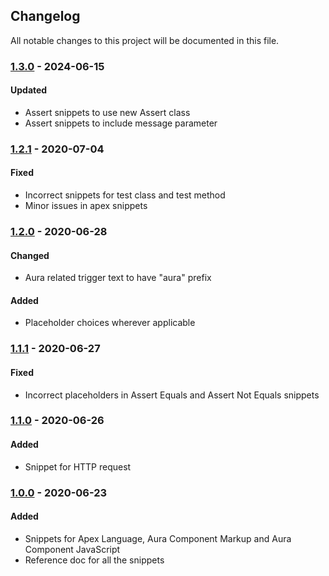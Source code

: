 ## Changelog
All notable changes to this project will be documented in this file.

### [1.3.0] - 2024-06-15
#### Updated
- Assert snippets to use new Assert class
- Assert snippets to include message parameter

### [1.2.1] - 2020-07-04
#### Fixed
- Incorrect snippets for test class and test method
- Minor issues in apex snippets

### [1.2.0] - 2020-06-28
#### Changed
- Aura related trigger text to have "aura" prefix 
#### Added
- Placeholder choices wherever applicable

### [1.1.1] - 2020-06-27
#### Fixed
- Incorrect placeholders in Assert Equals and Assert Not Equals snippets

### [1.1.0] - 2020-06-26
#### Added
- Snippet for HTTP request

### [1.0.0] - 2020-06-23
#### Added
- Snippets for Apex Language, Aura Component Markup and Aura Component JavaScript
- Reference doc for all the snippets

[1.0.0]: https://github.com/meajinkya/salesforce-snippets/releases/tag/v1.0.0
[1.1.0]: https://github.com/meajinkya/salesforce-snippets/releases/tag/v1.1.0
[1.1.1]: https://github.com/meajinkya/salesforce-snippets/releases/tag/v1.1.1
[1.2.0]: https://github.com/meajinkya/salesforce-snippets/releases/tag/v1.2.0
[1.2.1]: https://github.com/meajinkya/salesforce-snippets/releases/tag/v1.2.1
[1.3.0]: https://github.com/meajinkya/salesforce-snippets/releases/tag/v1.3.0